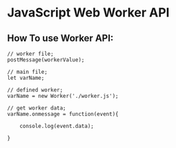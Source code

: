 # JavaScript Web Worker API



## How To use Worker API: 

    // worker file;
    postMessage(workerValue);

    // main file;
    let varName;

    // defined worker;
    varName = new Worker('./worker.js');

    // get worker data;
    varName.onmessage = function(event){

        console.log(event.data);

    }



